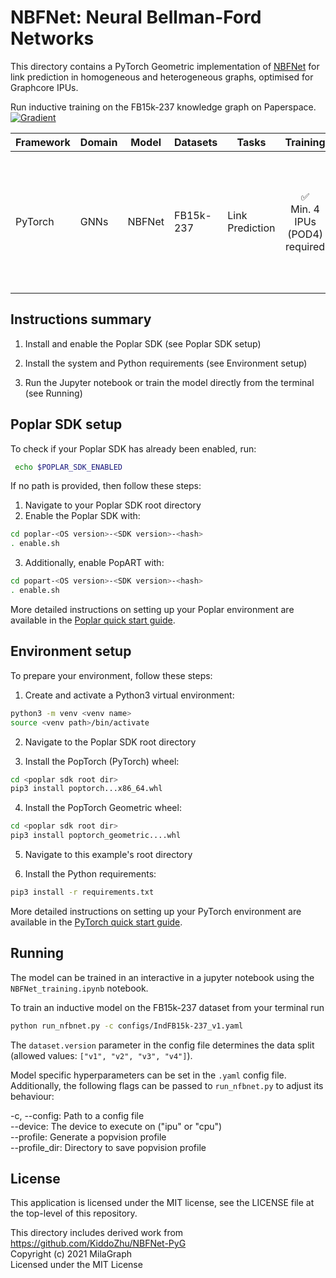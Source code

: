 # NBFNet: Neural Bellman-Ford Networks
This directory contains a PyTorch Geometric implementation of [NBFNet](https://arxiv.org/abs/2106.06935) for link
prediction in homogeneous and heterogeneous graphs, optimised for Graphcore IPUs.

Run inductive training on the FB15k-237 knowledge graph  on Paperspace.
<br>
[![Gradient](../../../gradient-badge.svg)](TODO)

| Framework | Domain | Model | Datasets | Tasks | Training | Inference | Reference |
|-----------|--------|-------|----------|-------|----------|-----------|-----------|
| PyTorch | GNNs | NBFNet | FB15k-237 | Link Prediction | <div style="text-align: center;">✅ <br>Min. 4 IPUs (POD4) required | <p style="text-align: center;">❌ | [Neural Bellman-Ford Networks: A General Graph Neural Network Framework for Link Prediction](https://arxiv.org/abs/2106.06935) |

## Instructions summary

1. Install and enable the Poplar SDK (see Poplar SDK setup)

2. Install the system and Python requirements (see Environment setup)

3. Run the Jupyter notebook or train the model directly from the terminal (see Running)

## Poplar SDK setup

To check if your Poplar SDK has already been enabled, run:
```bash
 echo $POPLAR_SDK_ENABLED
 ```

If no path is provided, then follow these steps:

1. Navigate to your Poplar SDK root directory
2. Enable the Poplar SDK with:
```bash
cd poplar-<OS version>-<SDK version>-<hash>
. enable.sh
```

3. Additionally, enable PopART with:
```bash
cd popart-<OS version>-<SDK version>-<hash>
. enable.sh
```

More detailed instructions on setting up your Poplar environment are available in the [Poplar quick start guide](https://docs.graphcore.ai/projects/poplar-quick-start).


## Environment setup

To prepare your environment, follow these steps:

1. Create and activate a Python3 virtual environment:
```bash
python3 -m venv <venv name>
source <venv path>/bin/activate
```

2. Navigate to the Poplar SDK root directory

3. Install the PopTorch (PyTorch) wheel:
```bash
cd <poplar sdk root dir>
pip3 install poptorch...x86_64.whl
```

4. Install the PopTorch Geometric wheel:
```bash
cd <poplar sdk root dir>
pip3 install poptorch_geometric....whl
```

5. Navigate to this example's root directory

6. Install the Python requirements:
```bash
pip3 install -r requirements.txt
```

More detailed instructions on setting up your PyTorch environment are available in the [PyTorch quick start guide](https://docs.graphcore.ai/projects/pytorch-quick-start).


## Running

The model can be trained in an interactive in a jupyter notebook using the `NBFNet_training.ipynb` notebook.

To train an inductive model on the FB15k-237 dataset from your terminal run
```bash
python run_nfbnet.py -c configs/IndFB15k-237_v1.yaml
```
The `dataset.version` parameter in the config file determines the data split (allowed values: `["v1", "v2", "v3", "v4"]`).

Model specific hyperparameters can be set in the `.yaml` config file. Additionally, the following flags can be passed to
`run_nfbnet.py` to adjust its behaviour:

-c, --config: Path to a config file <br>
--device: The device to execute on ("ipu" or "cpu") <br>
--profile: Generate a popvision profile <br>
--profile_dir: Directory to save popvision profile <br>


## License
This application is licensed under the MIT license, see the LICENSE file at the top-level of this repository.

This directory includes derived work from https://github.com/KiddoZhu/NBFNet-PyG  <br>
Copyright (c) 2021 MilaGraph <br>
Licensed under the MIT License
